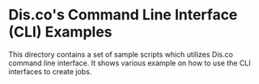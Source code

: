# Dis.co's Command Line Interface (CLI) Examples

This directory contains a set of sample scripts which utilizes Dis.co command line interface. It shows various example on how to use the CLI interfaces to create jobs. 


